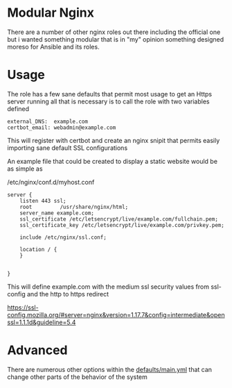 # Modular Nginx
There are a number of other nginx roles out there including the official one but i wanted something modular that is in "my" opinion something designed moreso for Ansible and its roles.

# Usage
The role has a few sane defaults that permit most usage to get an Https server running all that is necessary is to call the role with two variables defined

```
external_DNS:  example.com
certbot_email: webadmin@example.com
```

This will register with certbot and create an nginx snipit that permits easily importing sane default SSL configurations

An example file that could be created to display a static website would be as simple as

/etc/nginx/conf.d/myhost.conf
```
server {
    listen 443 ssl;
    root         /usr/share/nginx/html;
    server_name example.com;
    ssl_certificate /etc/letsencrypt/live/example.com/fullchain.pem;
    ssl_certificate_key /etc/letsencrypt/live/example.com/privkey.pem; 

    include /etc/nginx/ssl.conf;
    
    location / {
    }


}
```

This will define example.com with the medium ssl security values from ssl-config and the http to https redirect

https://ssl-config.mozilla.org/#server=nginx&version=1.17.7&config=intermediate&openssl=1.1.1d&guideline=5.4

# Advanced

There are numerous other options within the [defaults/main.yml](./defaults/main.yml) that can change other parts of the behavior of the system